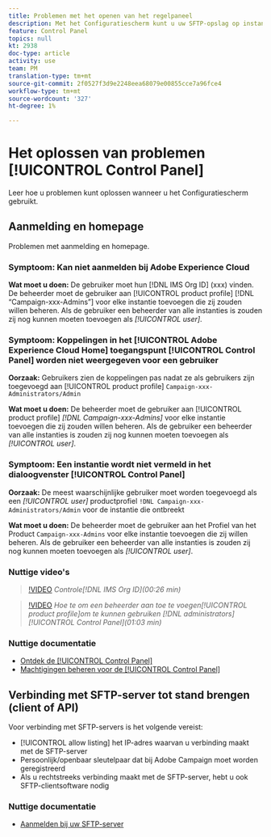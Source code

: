 ```yaml
---
title: Problemen met het openen van het regelpaneel
description: Met het Configuratiescherm kunt u uw SFTP-opslag op instantie en IP-adressen van lijsten van gewenste personen controleren en beheren.
feature: Control Panel
topics: null
kt: 2938
doc-type: article
activity: use
team: PM
translation-type: tm+mt
source-git-commit: 2f0527f3d9e2248eea68079e00855cce7a96fce4
workflow-type: tm+mt
source-wordcount: '327'
ht-degree: 1%

---
```



# Het oplossen van problemen [!UICONTROL Control Panel]

Leer hoe u problemen kunt oplossen wanneer u het Configuratiescherm gebruikt.

## Aanmelding en homepage

Problemen met aanmelding en homepage.

### Symptoom: Kan niet aanmelden bij Adobe Experience Cloud

**Wat moet u doen:**
De gebruiker moet hun [!DNL IMS Org ID] (xxx) vinden. De beheerder moet de gebruiker aan [!UICONTROL product profile] [!DNL “Campaign-xxx-Admins”] voor elke instantie toevoegen die zij zouden willen beheren. Als de gebruiker een beheerder van alle instanties is zouden zij nog kunnen moeten toevoegen als *[!UICONTROL user]*.

### Symptoom: Koppelingen in het [!UICONTROL Adobe Experience Cloud Home] toegangspunt [!UICONTROL Control Panel] worden niet weergegeven voor een gebruiker

**Oorzaak:**
Gebruikers zien de koppelingen pas nadat ze als gebruikers zijn toegevoegd aan [!UICONTROL product profile] `Campaign-xxx-Administrators/Admin`

**Wat moet u doen:**
De beheerder moet de gebruiker aan [!UICONTROL product profile] *[!DNL Campaign-xxx-Admins]* voor elke instantie toevoegen die zij zouden willen beheren. Als de gebruiker een beheerder van alle instanties is zouden zij nog kunnen moeten toevoegen als *[!UICONTROL user]*.

### Symptoom: Een instantie wordt niet vermeld in het dialoogvenster [!UICONTROL Control Panel]

**Oorzaak:**
De meest waarschijnlijke gebruiker moet worden toegevoegd als een *[!UICONTROL user]* productprofiel `!DNL Campaign-xxx-Administrators/Admin` voor de instantie die ontbreekt

**Wat moet u doen:**
De beheerder moet de gebruiker aan het Profiel van het Product `Campaign-xxx-Admins` voor elke instantie toevoegen die zij willen beheren. Als de gebruiker een beheerder van alle instanties is zouden zij nog kunnen moeten toevoegen als *[!UICONTROL user]*.

### Nuttige video&#39;s

>[!VIDEO](https://video.tv.adobe.com/v/27183?quality=12)
*Controle[!DNL IMS Org ID](00:26 min)*

>[!VIDEO](https://video.tv.adobe.com/v/27147?quality=12)
*Hoe te om een beheerder aan toe te voegen[!UICONTROL product profile]om te kunnen gebruiken *[!DNL administrators]*[!UICONTROL Control Panel](01:03 min)*

### Nuttige documentatie

* [Ontdek de [!UICONTROL Control Panel]](https://helpx.adobe.com/campaign/kb/control-panel-overview.html)
* [Machtigingen beheren voor de [!UICONTROL Control Panel]](https://helpx.adobe.com/campaign/kb/control-panel-access.html)

## Verbinding met SFTP-server tot stand brengen (client of API)

Voor verbinding met SFTP-servers is het volgende vereist:

* [!UICONTROL allow listing] het IP-adres waarvan u verbinding maakt met de SFTP-server
* Persoonlijk/openbaar sleutelpaar dat bij Adobe Campaign moet worden geregistreerd
* Als u rechtstreeks verbinding maakt met de SFTP-server, hebt u ook SFTP-clientsoftware nodig

### Nuttige documentatie

* [Aanmelden bij uw SFTP-server](https://helpx.adobe.com/campaign/kb/control-panel-sftp.html#LoggingintoyourSFTPserver)

